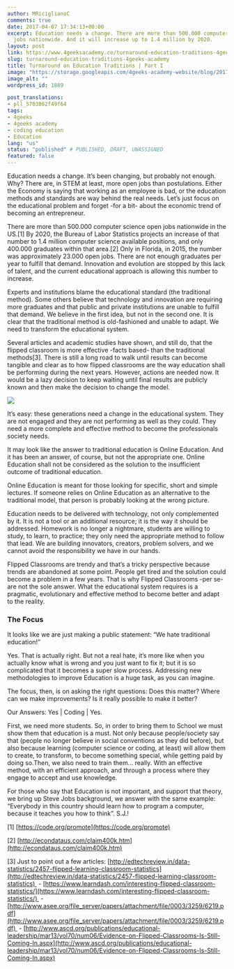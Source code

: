 ```yaml
---
author: MRiciglianoC
comments: true
date: 2017-04-07 17:34:13+00:00
excerpt: Education needs a change. There are more than 500.000 computer science open
  jobs nationwide. And it will increase up to 1.4 million by 2020.
layout: post
link: https://www.4geeksacademy.co/turnaround-education-traditions-4geeks-academy/
slug: turnaround-education-traditions-4geeks-academy
title: Turnaround on Education Traditions | Part I
image: "https://storage.googleapis.com/4geeks-academy-website/blog/2017/04/ISA-Blog-Cover.png"
image_alt: ""
wordpress_id: 1889

post_translations:
- pll_5703862f49f64
tags:
- 4geeks
- 4geeks academy
- coding education
- Education
lang: "us"
status: "published" # PUBLISHED, DRAFT, UNASSIGNED
featured: false
---
```


Education needs a change. It’s been changing, but probably not enough. Why? There are, in STEM at least, more open jobs than postulations. Either the Economy is saying that working as an employee is bad, or the education methods and standards are way behind the real needs. Let’s just focus on the educational problem and forget -for a bit- about the economic trend of becoming an entrepreneur.

There are more than 500.000 computer science open jobs nationwide in the US.[1] By 2020, the Bureau of Labor Statistics projects an increase of that number to 1.4 million computer science available positions, and only 400.000 graduates within that area.[2] Only in Florida, in 2015, the number was approximately 23.000 open jobs. There are not enough graduates per year to fulfill that demand. Innovation and evolution are stopped by this lack of talent, and the current educational approach is allowing this number to increase.

Experts and institutions blame the educational standard (the traditional method). Some others believe that technology and innovation are requiring more graduates and that public and private institutions are unable to fulfill that demand. We believe in the first idea, but not in the second one. It is clear that the traditional method is old-fashioned and unable to adapt. We need to transform the educational system.

Several articles and academic studies have shown, and still do, that the flipped classroom is more effective -facts based- than the traditional methods[3]. There is still a long road to walk until results can become tangible and clear as to how flipped classrooms are the way education shall be performing during the next years. However, actions are needed now. It would be a lazy decision to keep waiting until final results are publicly known and then make the decision to change the model.

![](https://storage.googleapis.com/4geeks-academy-website/blog/2017/04/Picture1-300x115.png)

It’s easy: these generations need a change in the educational system. They are not engaged and they are not performing as well as they could. They need a more complete and effective method to become the professionals society needs.

It may look like the answer to traditional education is Online Education. And it has been an answer, of course, but not the appropriate one. Online Education shall not be considered as the solution to the insufficient outcome of traditional education.

Online Education is meant for those looking for specific, short and simple lectures. If someone relies on Online Education as an alternative to the traditional model, that person is probably looking at the wrong picture.

Education needs to be delivered with technology, not only complemented by it. It is not a tool or an additional resource; it is the way it should be addressed. Homework is no longer a nightmare, students are willing to study, to learn, to practice; they only need the appropriate method to follow that lead. We are building innovators, creators, problem solvers, and we cannot avoid the responsibility we have in our hands.

Flipped Classrooms are trendy and that’s a tricky perspective because trends are abandoned at some point. People get tired and the solution could become a problem in a few years. That is why Flipped Classrooms -per se- are not the sole answer. What the educational system requires is a pragmatic, evolutionary and effective method to become better and adapt to the reality.


### **The Focus**


It looks like we are just making a public statement: “We hate traditional education!”

Yes. That is actually right. But not a real hate, it’s more like when you actually know what is wrong and you just want to fix it; but it is so complicated that it becomes a super slow process. Addressing new methodologies to improve Education is a huge task, as you can imagine.

The focus, then, is on asking the right questions: Does this matter? Where can we make improvements? Is it really possible to make it better?

Our Answers: Yes | Coding | Yes.

First, we need more students. So, in order to bring them to School we must show them that education is a must. Not only because people/society say that (people no longer believe in social conventions as they did before), but also because learning (computer science or coding, at least) will allow them to create, to transform, to become something special, while getting paid by doing so.Then, we also need to train them… really. With an effective method, with an efficient approach, and through a process where they engage to accept and use knowledge.

For those who say that Education is not important, and support that theory, we bring up Steve Jobs background, we answer with the same example: “Everybody in this country should learn how to program a computer, because it teaches you how to think”. S.J.!

[1] [https://code.org/promote](https://code.org/promote)

[2] [http://econdataus.com/claim400k.htm](http://econdataus.com/claim400k.htm)

[3] Just to point out a few articles: [http://edtechreview.in/data-statistics/2457-flipped-learning-classroom-statistics](http://edtechreview.in/data-statistics/2457-flipped-learning-classroom-statistics)  - [https://www.learndash.com/interesting-flipped-classroom-statistics/](https://www.learndash.com/interesting-flipped-classroom-statistics/)  - [http://www.asee.org/file_server/papers/attachment/file/0003/3259/6219.pdf](http://www.asee.org/file_server/papers/attachment/file/0003/3259/6219.pdf)  - [http://www.ascd.org/publications/educational-leadership/mar13/vol70/num06/Evidence-on-Flipped-Classrooms-Is-Still-Coming-In.aspx](http://www.ascd.org/publications/educational-leadership/mar13/vol70/num06/Evidence-on-Flipped-Classrooms-Is-Still-Coming-In.aspx)


